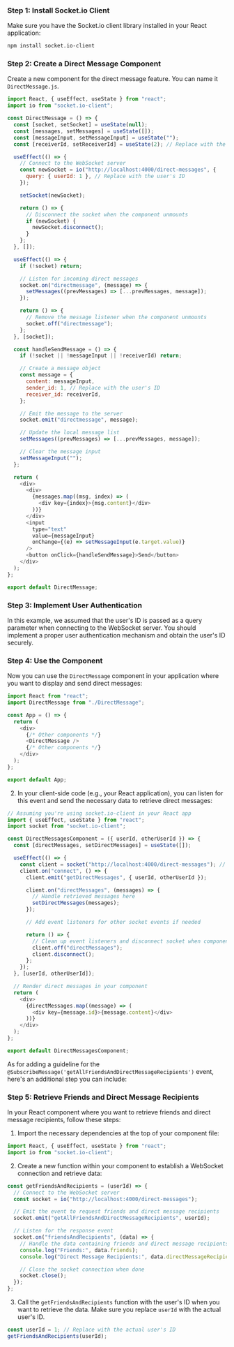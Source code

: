 ### Step 1: Install Socket.io Client

Make sure you have the Socket.io client library installed in your React application:

```bash
npm install socket.io-client
```

### Step 2: Create a Direct Message Component

Create a new component for the direct message feature. You can name it `DirectMessage.js`.

```javascript
import React, { useEffect, useState } from "react";
import io from "socket.io-client";

const DirectMessage = () => {
  const [socket, setSocket] = useState(null);
  const [messages, setMessages] = useState([]);
  const [messageInput, setMessageInput] = useState("");
  const [receiverId, setReceiverId] = useState(2); // Replace with the receiver's ID

  useEffect(() => {
    // Connect to the WebSocket server
    const newSocket = io("http://localhost:4000/direct-messages", {
      query: { userId: 1 }, // Replace with the user's ID
    });

    setSocket(newSocket);

    return () => {
      // Disconnect the socket when the component unmounts
      if (newSocket) {
        newSocket.disconnect();
      }
    };
  }, []);

  useEffect(() => {
    if (!socket) return;

    // Listen for incoming direct messages
    socket.on("directmessage", (message) => {
      setMessages((prevMessages) => [...prevMessages, message]);
    });

    return () => {
      // Remove the message listener when the component unmounts
      socket.off("directmessage");
    };
  }, [socket]);

  const handleSendMessage = () => {
    if (!socket || !messageInput || !receiverId) return;

    // Create a message object
    const message = {
      content: messageInput,
      sender_id: 1, // Replace with the user's ID
      receiver_id: receiverId,
    };

    // Emit the message to the server
    socket.emit("directmessage", message);

    // Update the local message list
    setMessages((prevMessages) => [...prevMessages, message]);

    // Clear the message input
    setMessageInput("");
  };

  return (
    <div>
      <div>
        {messages.map((msg, index) => (
          <div key={index}>{msg.content}</div>
        ))}
      </div>
      <input
        type="text"
        value={messageInput}
        onChange={(e) => setMessageInput(e.target.value)}
      />
      <button onClick={handleSendMessage}>Send</button>
    </div>
  );
};

export default DirectMessage;
```

### Step 3: Implement User Authentication

In this example, we assumed that the user's ID is passed as a query parameter when connecting to the WebSocket server. You should implement a proper user authentication mechanism and obtain the user's ID securely.

### Step 4: Use the Component

Now you can use the `DirectMessage` component in your application where you want to display and send direct messages:

```javascript
import React from "react";
import DirectMessage from "./DirectMessage";

const App = () => {
  return (
    <div>
      {/* Other components */}
      <DirectMessage />
      {/* Other components */}
    </div>
  );
};

export default App;
```

2. In your client-side code (e.g., your React application), you can listen for this event and send the necessary data to retrieve direct messages:

```javascript
// Assuming you're using socket.io-client in your React app
import { useEffect, useState } from "react";
import socket from "socket.io-client";

const DirectMessagesComponent = ({ userId, otherUserId }) => {
  const [directMessages, setDirectMessages] = useState([]);

  useEffect(() => {
    const client = socket("http://localhost:4000/direct-messages"); // Replace with your backend URL
    client.on("connect", () => {
      client.emit("getDirectMessages", { userId, otherUserId });

      client.on("directMessages", (messages) => {
        // Handle retrieved messages here
        setDirectMessages(messages);
      });

      // Add event listeners for other socket events if needed

      return () => {
        // Clean up event listeners and disconnect socket when component unmounts
        client.off("directMessages");
        client.disconnect();
      };
    });
  }, [userId, otherUserId]);

  // Render direct messages in your component
  return (
    <div>
      {directMessages.map((message) => (
        <div key={message.id}>{message.content}</div>
      ))}
    </div>
  );
};

export default DirectMessagesComponent;
```

As for adding a guideline for the `@SubscribeMessage('getAllFriendsAndDirectMessageRecipients')` event, here's an additional step you can include:

### Step 5: Retrieve Friends and Direct Message Recipients

In your React component where you want to retrieve friends and direct message recipients, follow these steps:

1. Import the necessary dependencies at the top of your component file:

```javascript
import React, { useEffect, useState } from "react";
import io from "socket.io-client";
```

2. Create a new function within your component to establish a WebSocket connection and retrieve data:

```javascript
const getFriendsAndRecipients = (userId) => {
  // Connect to the WebSocket server
  const socket = io("http://localhost:4000/direct-messages");

  // Emit the event to request friends and direct message recipients
  socket.emit("getAllFriendsAndDirectMessageRecipients", userId);

  // Listen for the response event
  socket.on("friendsAndRecipients", (data) => {
    // Handle the data containing friends and direct message recipients here
    console.log("Friends:", data.friends);
    console.log("Direct Message Recipients:", data.directMessageRecipients);

    // Close the socket connection when done
    socket.close();
  });
};
```

3. Call the `getFriendsAndRecipients` function with the user's ID when you want to retrieve the data. Make sure you replace `userId` with the actual user's ID.

```javascript
const userId = 1; // Replace with the actual user's ID
getFriendsAndRecipients(userId);
```
